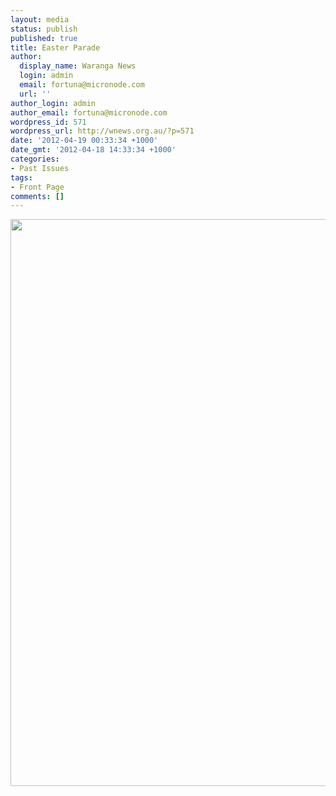 ```yaml
---
layout: media
status: publish
published: true
title: Easter Parade
author:
  display_name: Waranga News
  login: admin
  email: fortuna@micronode.com
  url: ''
author_login: admin
author_email: fortuna@micronode.com
wordpress_id: 571
wordpress_url: http://wnews.org.au/?p=571
date: '2012-04-19 00:33:34 +1000'
date_gmt: '2012-04-18 14:33:34 +1000'
categories:
- Past Issues
tags:
- Front Page
comments: []
---
```


<a href="{{ site.url }}/images/2012/04/frontpage-20120419.pdf"><img class="alignnone size-full wp-image-569" title="Front Page - 19 April, 2012" src="{{ site.url }}/images/2012/04/frontpage-20120419.png" alt="" width="624" height="907" /></a>

